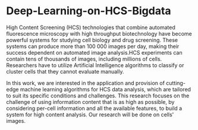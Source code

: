 # Deep-Learning-on-HCS-Bigdata
High Content Screening (HCS) technologies that combine automated fluorescence microscopy with high throughput biotechnology
have become powerful systems for studying cell biology and drug screening. These systems can produce more than 100 000 images per
day, making their success dependent on automated image analysis.HCS experiments can contain tens of thousands of images, including
millions of cells. Researchers have to utilize Artificial Intelligence algorithms to classify or cluster cells that they cannot evaluate manually.

In this work, we are interested in the application and provision of cutting-edge machine learning algorithms for HCS data analysis, which are tailored to suit its specific conditions and challenges. This research focuses on the challenge of using information content that is as high as possible, by considering per-cell information and all the available features, to build a system for high content analysis. Our research will be done on cells' images.
